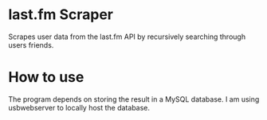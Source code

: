 # last.fm Scraper
Scrapes user data from the last.fm API by recursively searching through users friends.

# How to use
The program depends on storing the result in a MySQL database. I am using usbwebserver to locally host the database.
